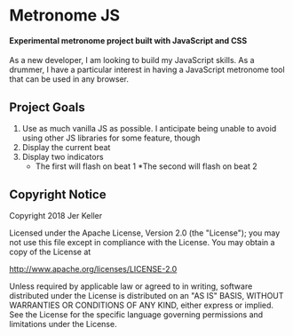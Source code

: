 # Metronome JS
#### Experimental metronome project built with JavaScript and CSS

As a new developer, I am looking to build my JavaScript skills. As a drummer, I have a particular interest in having a JavaScript metronome tool that can be used in any browser.

## Project Goals
1. Use as much vanilla JS as possible. I anticipate being unable to avoid using other JS libraries for some feature, though
2. Display the current beat
3. Display two indicators
   * The first will flash on beat 1
   *The second will flash on beat 2

## Copyright Notice
Copyright 2018 Jer Keller

Licensed under the Apache License, Version 2.0 (the "License");
you may not use this file except in compliance with the License.
You may obtain a copy of the License at

http://www.apache.org/licenses/LICENSE-2.0

Unless required by applicable law or agreed to in writing, software
distributed under the License is distributed on an "AS IS" BASIS,
WITHOUT WARRANTIES OR CONDITIONS OF ANY KIND, either express or implied.
See the License for the specific language governing permissions and
limitations under the License.
